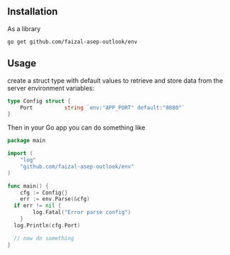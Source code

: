 ## Installation

As a library

```shell
go get github.com/faizal-asep-outlook/env
```

## Usage

create a struct type with default values ​​to retrieve and store data from the server environment variables:

```go
type Config struct {
	Port          string `env:"APP_PORT" default:"8080"`
}
```

Then in your Go app you can do something like

```go
package main

import (
    "log"
    "github.com/faizal-asep-outlook/env"
)

func main() {
	cfg := Config{}
	err := env.Parse(&cfg)
  if err != nil {
		log.Fatal("Error parse config")
	}
  log.Println(cfg.Port)

  // now do something 
}
```
